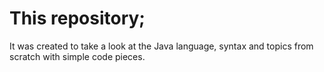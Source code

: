 # This repository; 
It was created to take a look at the Java language, syntax and topics from scratch with simple code pieces.
